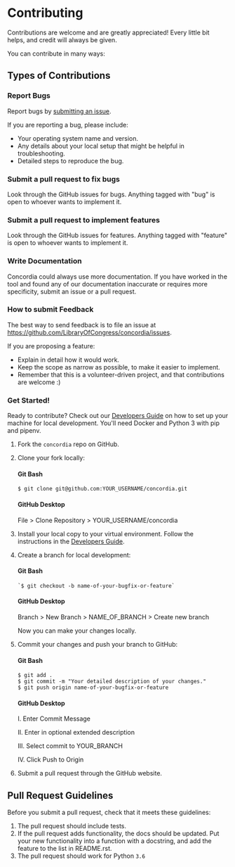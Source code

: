 # Contributing

Contributions are welcome and are greatly appreciated! Every little bit helps, and credit will always be given.

You can contribute in many ways:

## Types of Contributions

### Report Bugs

Report bugs by [submitting an issue](https://github.com/LibraryOfCongress/concordia/issues).

If you are reporting a bug, please include:

-   Your operating system name and version.
-   Any details about your local setup that might be helpful in troubleshooting.
-   Detailed steps to reproduce the bug.

### Submit a pull request to fix bugs

Look through the GitHub issues for bugs. Anything tagged with "bug" is open to whoever wants to implement it.

### Submit a pull request to implement features

Look through the GitHub issues for features. Anything tagged with "feature" is open to whoever wants to implement it.

### Write Documentation

Concordia could always use more documentation. If you have worked in the tool and found any of our documentation inaccurate or requires more specificity, submit an issue or a pull request.

### How to submit Feedback

The best way to send feedback is to file an issue at https://github.com/LibraryOfCongress/concordia/issues.

If you are proposing a feature:

-   Explain in detail how it would work.
-   Keep the scope as narrow as possible, to make it easier to implement.
-   Remember that this is a volunteer-driven project, and that contributions
    are welcome :)

### Get Started!

Ready to contribute? Check out our [Developers Guide](https://github.com/LibraryOfCongress/docs/for-developers.md) on how to set up your machine for local development. You'll need Docker and Python 3 with pip and pipenv.

1. Fork the `concordia` repo on GitHub.
2. Clone your fork locally:

    #### Git Bash

    ```
    $ git clone git@github.com:YOUR_USERNAME/concordia.git
    ```

    #### GitHub Desktop

    File > Clone Repository > YOUR_USERNAME/concordia

3. Install your local copy to your virtual environment. Follow the instructions in the [Developers Guide](https://github.com/LibraryOfCongress/docs/for-developers.md).

4. Create a branch for local development:

    #### Git Bash

    ```
    `$ git checkout -b name-of-your-bugfix-or-feature`
    ```

    #### GitHub Desktop

    Branch > New Branch > NAME_OF_BRANCH > Create new branch

    Now you can make your changes locally.

5. Commit your changes and push your branch to GitHub:

    #### Git Bash

    ```
    $ git add .
    $ git commit -m "Your detailed description of your changes."
    $ git push origin name-of-your-bugfix-or-feature
    ```

    #### GitHub Desktop

    I. Enter Commit Message

    II. Enter in optional extended description

    III. Select commit to YOUR_BRANCH

    IV. Click Push to Origin

6. Submit a pull request through the GitHub website.

## Pull Request Guidelines

Before you submit a pull request, check that it meets these guidelines:

1. The pull request should include tests.
2. If the pull request adds functionality, the docs should be updated. Put
   your new functionality into a function with a docstring, and add the
   feature to the list in README.rst.
3. The pull request should work for Python `3.6`
